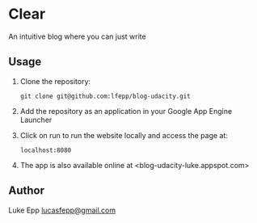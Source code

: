 # Clear

An intuitive blog where you can just write

## Usage

1. Clone the repository:

    ```
    git clone git@github.com:lfepp/blog-udacity.git
    ```

1. Add the repository as an application in your Google App Engine Launcher

1. Click on run to run the website locally and access the page at:

    ```
    localhost:8080
    ```

1. The app is also available online at <blog-udacity-luke.appspot.com>

## Author

Luke Epp <lucasfepp@gmail.com>
